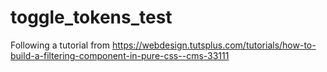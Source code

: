 # toggle_tokens_test

Following a tutorial from https://webdesign.tutsplus.com/tutorials/how-to-build-a-filtering-component-in-pure-css--cms-33111
